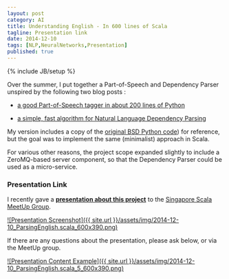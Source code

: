 ```yaml
---
layout: post
category: AI
title: Understanding English - In 600 lines of Scala
tagline: Presentation link
date: 2014-12-10
tags: [NLP,NeuralNetworks,Presentation]
published: true
---
```

{% include JB/setup %}

Over the summer, I put together a Part-of-Speech and Dependency Parser unspired by the following two blog posts : 

  * <a href="http://honnibal.wordpress.com/2013/09/11/a-good-part-of-speechpos-tagger-in-about-200-lines-of-python/">a good Part-of-Speech tagger in about 200 lines of Python</a>

  * <a href="http://honnibal.wordpress.com/2013/12/18/a-simple-fast-algorithm-for-natural-language-dependency-parsing/">a simple, fast algorithm for Natural Language Dependency Parsing</a>

My version includes a copy of the 
[original BSD Python code](https://gist.github.com/syllog1sm/10343947)) for reference, 
but the goal was to implement the same (minimalist) approach in Scala.

For various other reasons, the project scope expanded slightly to include
a ZeroMQ-based server component, so that the Dependency Parser could
be used as a micro-service.

### Presentation Link

I recently gave a <strong><a href="http://redcatlabs.com/2014-12-10_ParsingEnglish.scala/" target="_blank">presentation about this project</a></strong> 
to the [Singapore Scala MeetUp Group](http://www.meetup.com/Singapore-Scala-Programmers/events/218727190/).

<a href="http://redcatlabs.com/2014-12-10_ParsingEnglish.scala/" target="_blank">
![Presentation Screenshot]({{ site.url }}/assets/img/2014-12-10_ParsingEnglish.scala_600x390.png)
</a>

If there are any questions about the presentation, please ask below, or via the MeetUp group.

<a href="http://redcatlabs.com/2014-12-10_ParsingEnglish.scala/#/5" target="_blank">
![Presentation Content Example]({{ site.url }}/assets/img/2014-12-10_ParsingEnglish.scala_5_600x390.png)
</a>
